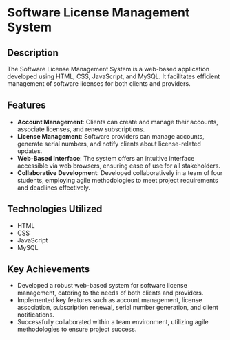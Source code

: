 # Software License Management System

## Description
The Software License Management System is a web-based application developed using HTML, CSS, JavaScript, and MySQL. It facilitates efficient management of software licenses for both clients and providers.

## Features
- **Account Management**: Clients can create and manage their accounts, associate licenses, and renew subscriptions.
- **License Management**: Software providers can manage accounts, generate serial numbers, and notify clients about license-related updates.
- **Web-Based Interface**: The system offers an intuitive interface accessible via web browsers, ensuring ease of use for all stakeholders.
- **Collaborative Development**: Developed collaboratively in a team of four students, employing agile methodologies to meet project requirements and deadlines effectively.

## Technologies Utilized
- HTML
- CSS
- JavaScript
- MySQL

## Key Achievements
- Developed a robust web-based system for software license management, catering to the needs of both clients and providers.
- Implemented key features such as account management, license association, subscription renewal, serial number generation, and client notifications.
- Successfully collaborated within a team environment, utilizing agile methodologies to ensure project success.

